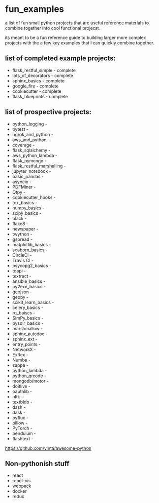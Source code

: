# fun_examples

a list of fun small python projects that are useful reference materials to combine together into cool functional projecst.

its meant to be a fun reference guide to building larger more complex projects with the a few key examples that I can quickly combine together.

## list of completed example projects: 
* flask_restful_simple - complete
* lots_of_decorators - complete
* sphinx_basics - complete
* google_fire - complete
* cookiecutter - complete
* flask_blueprints - complete


## list of prospective projects:
* python_logging - 
* pytest - 
* ngrok_and_python - 
* aws_and_python - 
* coverage -
* flask_sqlalchemy -
* aws_python_lambda - 
* flask_pymongo -
* flask_restful_marshalling - 
* jupyter_notebook -
* basic_pandas -
* asyncio - 
* PDFMiner - 
* Qtpy -
* cookiecutter_hooks - 
* tox_basics - 
* numpy_basics - 
* scipy_basics - 
* black - 
* flake8 -
* newspaper - 
* twython - 
* gspread - 
* matplotlib_basics - 
* seaborn_basics - 
* CircleCI - 
* Travis CI - 
* psycopg2_basics - 
* toapi - 
* textract - 
* ansible_basics -
* py2exe_basics -
* geojson - 
* geopy - 
* scikit_learn_basics - 
* celery_basics - 
* rq_baiscs - 
* SimPy_basics -
* pysolr_basics -
* marshmallow - 
* sphinx_autodoc - 
* sphinx_ext - 
* entry_points - 
* NetworkX - 
* ExRex  - 
* Numba - 
* zappa - 
* python_lambda -
* python_qrcode - 
* mongodb/motor - 
* doitlive - 
* oauthlib - 
* nltk - 
* textblob - 
* dash -
* dask -  
* pyflux - 
* pillow - 
* PyTorch - 
* pendulum - 
* flashtext - 

https://github.com/vinta/awesome-python


## Non-pythonish stuff
 * react
 * react-vis
 * webpack
 * docker
 * redux


